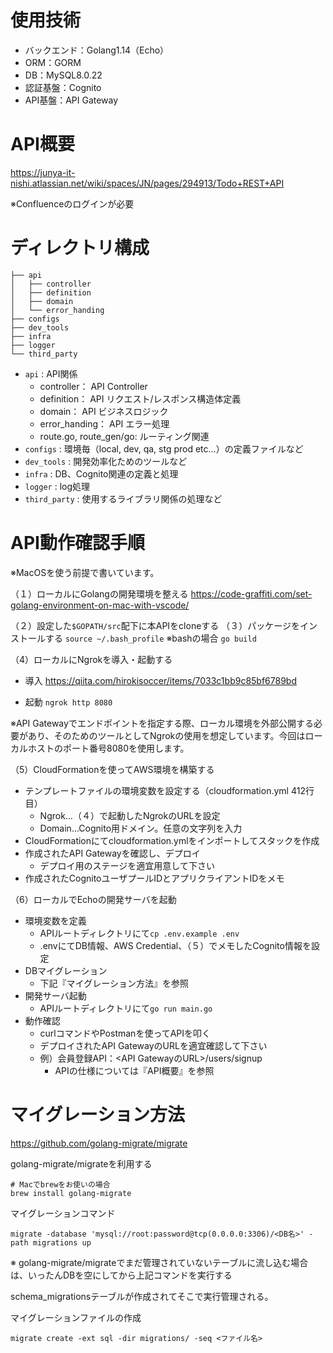 # 使用技術
* バックエンド：Golang1.14（Echo）
* ORM：GORM
* DB：MySQL8.0.22
* 認証基盤：Cognito
* API基盤：API Gateway

# API概要
https://junya-it-nishi.atlassian.net/wiki/spaces/JN/pages/294913/Todo+REST+API

※Confluenceのログインが必要

# ディレクトリ構成
```
├── api
│   ├── controller
│   ├── definition
│   ├── domain
│   └── error_handing
├── configs
├── dev_tools
├── infra
├── logger
└── third_party
```
* `api` : API関係
   * controller： API Controller
   * definition： API リクエスト/レスポンス構造体定義
   * domain： API ビジネスロジック
   * error_handing： API エラー処理
   * route.go, route_gen/go: ルーティング関連
* `configs` : 環境毎（local, dev, qa, stg prod etc...）の定義ファイルなど
* `dev_tools` : 開発効率化ためのツールなど
* `infra` : DB、Cognito関連の定義と処理
* `logger` : log処理
* `third_party` : 使用するライブラリ関係の処理など

# API動作確認手順
※MacOSを使う前提で書いています。

（１）ローカルにGolangの開発環境を整える
https://code-graffiti.com/set-golang-environment-on-mac-with-vscode/

（２）設定した`$GOPATH/src`配下に本APIをcloneする
（３）パッケージをインストールする
`source ~/.bash_profile` ※bashの場合
`go build`

（4）ローカルにNgrokを導入・起動する
* 導入
https://qiita.com/hirokisoccer/items/7033c1bb9c85bf6789bd

* 起動
`ngrok http 8080`

※API Gatewayでエンドポイントを指定する際、ローカル環境を外部公開する必要があり、そのためのツールとしてNgrokの使用を想定しています。今回はローカルホストのポート番号8080を使用します。

（5）CloudFormationを使ってAWS環境を構築する
* テンプレートファイルの環境変数を設定する（cloudformation.yml 412行目）
  * Ngrok…（４）で起動したNgrokのURLを設定
  * Domain…Cognito用ドメイン。任意の文字列を入力
* CloudFormationにてcloudformation.ymlをインポートしてスタックを作成
* 作成されたAPI Gatewayを確認し、デプロイ
  * デプロイ用のステージを適宜用意して下さい
* 作成されたCognitoユーザプールIDとアプリクライアントIDをメモ

（6）ローカルでEchoの開発サーバを起動
* 環境変数を定義
  * APIルートディレクトリにて`cp .env.example .env`
  * .envにてDB情報、AWS Credential、（５）でメモしたCognito情報を設定
* DBマイグレーション
  * 下記『マイグレーション方法』を参照
* 開発サーバ起動
  * APIルートディレクトリにて`go run main.go`
* 動作確認
  * curlコマンドやPostmanを使ってAPIを叩く
  * デプロイされたAPI GatewayのURLを適宜確認して下さい
  * 例）会員登録API：<API GatewayのURL>/users/signup
    * APIの仕様については『API概要』を参照

# マイグレーション方法
 https://github.com/golang-migrate/migrate

 golang-migrate/migrateを利用する

```
# Macでbrewをお使いの場合
brew install golang-migrate
```

マイグレーションコマンド
```
migrate -database 'mysql://root:password@tcp(0.0.0.0:3306)/<DB名>' -path migrations up
```
※ golang-migrate/migrateでまだ管理されていないテーブルに流し込む場合は、いったんDBを空にしてから上記コマンドを実行する

 schema_migrationsテーブルが作成されてそこで実行管理される。

 マイグレーションファイルの作成
 ```
 migrate create -ext sql -dir migrations/ -seq <ファイル名>
 ```
